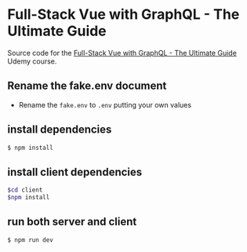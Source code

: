 # Full-Stack Vue with GraphQL - The Ultimate Guide

Source code for the [Full-Stack Vue with GraphQL - The Ultimate Guide](https://www.udemy.com/full-stack-vue-with-graphql-the-ultimate-guide/) Udemy course.

## Rename the fake.env document

- Rename the `fake.env` to `.env` putting your own values

## install dependencies

```bash
$ npm install
```

## install client dependencies

```bash
$cd client
$npm install
```

## run both server and client

```
$ npm run dev
```
